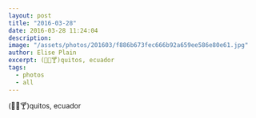 ```yaml
---
layout: post
title: "2016-03-28"
date: 2016-03-28 11:24:04
description: 
image: "/assets/photos/201603/f886b673fec666b92a659ee586e80e61.jpg"
author: Elise Plain
excerpt: (🍷🍺🍸)quitos, ecuador
tags: 
  - photos
  - all
---
```


(🍷🍺🍸)quitos, ecuador
<p></p>
